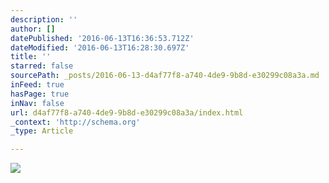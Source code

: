 ```yaml
---
description: ''
author: []
datePublished: '2016-06-13T16:36:53.712Z'
dateModified: '2016-06-13T16:28:30.697Z'
title: ''
starred: false
sourcePath: _posts/2016-06-13-d4af77f8-a740-4de9-9b8d-e30299c08a3a.md
inFeed: true
hasPage: true
inNav: false
url: d4af77f8-a740-4de9-9b8d-e30299c08a3a/index.html
_context: 'http://schema.org'
_type: Article

---
```

![](https://the-grid-user-content.s3-us-west-2.amazonaws.com/a7d5fb58-2187-46b8-91c9-a336c85e2f8a.jpg)